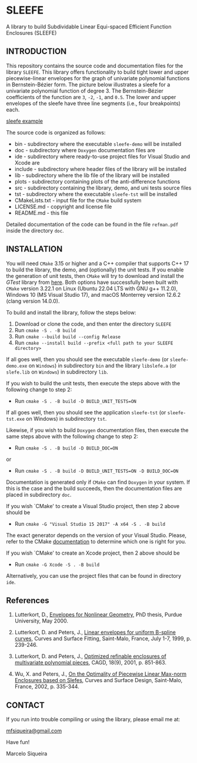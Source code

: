 # SLEEFE
A library to build Subdividable Linear Equi-spaced Efficient Function Enclosures (SLEEFE)

## INTRODUCTION

This repository contains the source code and documentation files for
the library `SLEEFE`. This library offers functionality to build tight
lower and upper piecewise-linear envelopes for the graph of univariate
polynomial functions in Bernstein-Bézier form. The picture below
illustrates a sleefe for a univariate polynomial function of degree 3.
The Bernstein-Bézier coefficients of the function are `3`, `-2`, `-1`, and `0.5`.
The lower and upper envelopes of the sleefe have three line segments (i.e., four
breakpoints) each. 

[sleefe example](doc/img/sleefe_example.png)


The source code is organized as follows:

* bin            - subdirectory where the executable `sleefe-demo` will be installed
* doc            - subdirectory where `Doxygen` documentation files are
* ide            - subdirectory where ready-to-use project files for Visual Studio and Xcode are
* include        - subdirectory where header files of the library will be installed
* lib            - subdirectory where the lib file of the library will be installed
* plots          - subdirectory containing plots of the anti-difference functions
* src            - subdirectory containing the library, demo, and uni tests source files
* tst            - subdirectory where the executable `sleefe-tst` will be installed 
* CMakeLists.txt - input file for the `CMake` build system
* LICENSE.md     - copyright and license file
* README.md      - this file

Detailed documentation of the code can be found in the file `refman.pdf` inside the directory `doc`.

## INSTALLATION

You will need `CMake` 3.15 or higher and a C++ compiler that supports C++ 17 to
build the library, the demo, and (optionally) the unit tests. If you enable the 
generation of unit tests, then `CMake` will try to download and install the *GTest* 
library from [here](https://github.com/google/googletest/). Both options have 
successfully been built with `CMake` version 3.22.1 on Linux (Ubuntu 22.04 LTS 
with GNU g++ 11.2.0), Windows 10 (MS Visual Studio 17), and macOS Monterrey version 
12.6.2 (clang version 14.0.0).


To build and install the library, follow the steps below:

1. Download or clone the code, and then enter the directory `SLEEFE`
2. Run `cmake -S . -B build`
3. Run `cmake --build build --config Release`
4. Run `cmake --install build --prefix <full path to your SLEEFE directory>`

If all goes well, then you should see the executable `sleefe-demo` (or `sleefe-demo.exe`
on `Windows`) in subdirectory `bin` and the library `libslefe.a` (or `slefe.lib` on
`Windows`) in subdirectory `lib`.

If you wish to build the unit tests, then execute the steps above with the following change to step 2:

+ Run `cmake -S . -B build -D BUILD_UNIT_TESTS=ON`

If all goes well, then you should see the application `sleefe-tst` (or `sleefe-tst.exe`
on Windows) in subdirectory `tst`.

Likewise, if you wish to build `Doxygen` documentation files, then execute the
same steps above with the following change to step 2:

+ Run `cmake -S . -B build -D BUILD_DOC=ON`

or

+ Run `cmake -S . -B build -D BUILD_UNIT_TESTS=ON -D BUILD_DOC=ON`


Documentation is generated only if `CMake` can find `Doxygen` in your system. If
this is the case and the build succeeds, then the documentation files are placed
in subdirectory `doc`.

If you wish `CMake' to create a Visual Studio project, then step 2 above should
be

+ Run `cmake -G "Visual Studio 15 2017" -A x64 -S . -B build`

The exact generator depends on the version of your Visual Studio. Please, refer 
to the CMake [documentation](https://cmake.org/cmake/help/latest/manual/cmake-generators.7.html) 
to determine which one is right for you.


If you wish `CMake' to create an Xcode project, then 2 above should
be

+ Run `cmake -G Xcode -S . -B build`

Alternatively, you can use the project files that can be found in directory `ide`.

##  References

1. Lutterkort, D.,
   [Envelopes for Nonlinear Geometry][1],
   PhD thesis, Purdue University, May 2000.

2. Lutterkort, D. and Peters, J.,
   [Linear envelopes for uniform B-spline curves][2],
   Curves and Surface Fitting, Saint-Malo, France, July 1-7, 1999, p. 239-246.

3. Lutterkort, D. and Peters, J.,
   [Optimized refinable enclosures of multivariate polynomial pieces][3],
   CAGD, 18(9), 2001, p. 851-863.

4. Wu, X. and Peters, J.,
   [On the Optimality of Piecewise Linear Max-norm Enclosures based on Slefes][4],
   Curves and Surface Design, Saint-Malo, France, 2002, p. 335-344.

[1]: https://www.cise.ufl.edu/research/SurfLab/papers/99envthesis.pdf
[2]: https://www.cise.ufl.edu/research/SurfLab/papers/stmalo.ps
[3]: https://doi.org/10.1016/S0167-8396(01)00067-X
[4]: https://www.cise.ufl.edu/research/SurfLab/papers/02stmaloSlefe.ps.gz


## CONTACT

If you run  into trouble compiling or using the library, please email me at:

mfsiqueira@gmail.com

Have fun!

Marcelo Siqueira
